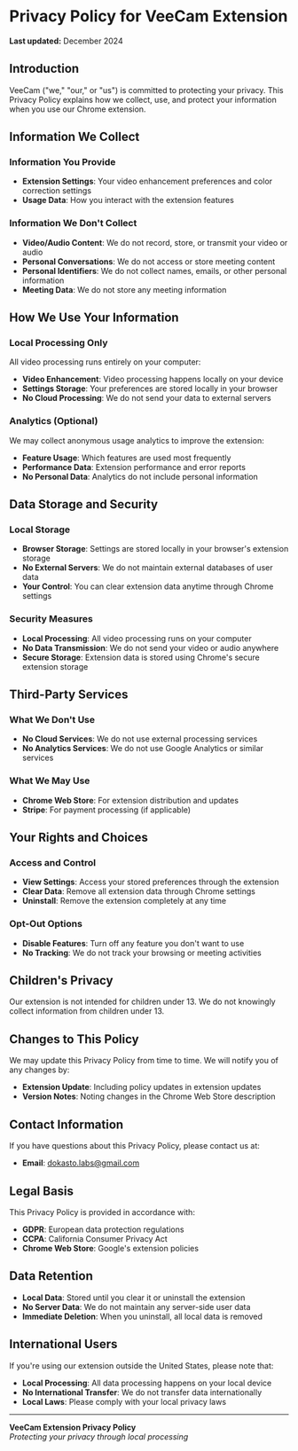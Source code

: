 # Privacy Policy for VeeCam Extension

**Last updated:** December 2024

## Introduction

VeeCam ("we," "our," or "us") is committed to protecting your privacy. This Privacy Policy explains how we collect, use, and protect your information when you use our Chrome extension.

## Information We Collect

### Information You Provide
- **Extension Settings**: Your video enhancement preferences and color correction settings
- **Usage Data**: How you interact with the extension features

### Information We Don't Collect
- **Video/Audio Content**: We do not record, store, or transmit your video or audio
- **Personal Conversations**: We do not access or store meeting content
- **Personal Identifiers**: We do not collect names, emails, or other personal information
- **Meeting Data**: We do not store any meeting information

## How We Use Your Information

### Local Processing Only
All video processing runs entirely on your computer:
- **Video Enhancement**: Video processing happens locally on your device
- **Settings Storage**: Your preferences are stored locally in your browser
- **No Cloud Processing**: We do not send your data to external servers

### Analytics (Optional)
We may collect anonymous usage analytics to improve the extension:
- **Feature Usage**: Which features are used most frequently
- **Performance Data**: Extension performance and error reports
- **No Personal Data**: Analytics do not include personal information

## Data Storage and Security

### Local Storage
- **Browser Storage**: Settings are stored locally in your browser's extension storage
- **No External Servers**: We do not maintain external databases of user data
- **Your Control**: You can clear extension data anytime through Chrome settings

### Security Measures
- **Local Processing**: All video processing runs on your computer
- **No Data Transmission**: We do not send your video or audio anywhere
- **Secure Storage**: Extension data is stored using Chrome's secure extension storage

## Third-Party Services

### What We Don't Use
- **No Cloud Services**: We do not use external processing services
- **No Analytics Services**: We do not use Google Analytics or similar services

### What We May Use
- **Chrome Web Store**: For extension distribution and updates
- **Stripe**: For payment processing (if applicable)

## Your Rights and Choices

### Access and Control
- **View Settings**: Access your stored preferences through the extension
- **Clear Data**: Remove all extension data through Chrome settings
- **Uninstall**: Remove the extension completely at any time

### Opt-Out Options
- **Disable Features**: Turn off any feature you don't want to use
- **No Tracking**: We do not track your browsing or meeting activities

## Children's Privacy

Our extension is not intended for children under 13. We do not knowingly collect information from children under 13.

## Changes to This Policy

We may update this Privacy Policy from time to time. We will notify you of any changes by:
- **Extension Update**: Including policy updates in extension updates
- **Version Notes**: Noting changes in the Chrome Web Store description

## Contact Information

If you have questions about this Privacy Policy, please contact us at:
- **Email**: dokasto.labs@gmail.com

## Legal Basis

This Privacy Policy is provided in accordance with:
- **GDPR**: European data protection regulations
- **CCPA**: California Consumer Privacy Act
- **Chrome Web Store**: Google's extension policies

## Data Retention

- **Local Data**: Stored until you clear it or uninstall the extension
- **No Server Data**: We do not maintain any server-side user data
- **Immediate Deletion**: When you uninstall, all local data is removed

## International Users

If you're using our extension outside the United States, please note that:
- **Local Processing**: All data processing happens on your local device
- **No International Transfer**: We do not transfer data internationally
- **Local Laws**: Please comply with your local privacy laws

---

**VeeCam Extension Privacy Policy**  
*Protecting your privacy through local processing*